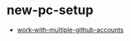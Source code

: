 # new-pc-setup
* [work-with-multiple-github-accounts](https://gist.github.com/rahularity/86da20fe3858e6b311de068201d279e3)
